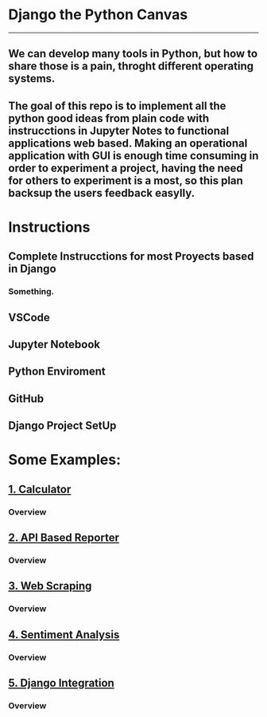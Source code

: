 # Django the Python Canvas

------

## We can develop many tools in Python, but how to share those is a pain, throght different operating systems.

## The goal of this repo is to implement all the python good ideas from plain code with instrucctions in Jupyter Notes to functional applications web based. Making an operational application with GUI is enough time consuming in order to experiment a project, having the need for others to experiment is a most, so this plan backsup the users feedback easylly.



# Instructions
## Complete Instrucctions for most Proyects based in Django
### Something.

## VSCode

## Jupyter Notebook

## Python Enviroment

## GitHub

## Django Project SetUp


# Some Examples:

## [1. Calculator](#)

### Overview

## [2. API Based Reporter](#)

### Overview

## [3. Web Scraping](#)

### Overview

## [4. Sentiment Analysis](#)

### Overview

## [5. Django Integration](#)

### Overview
